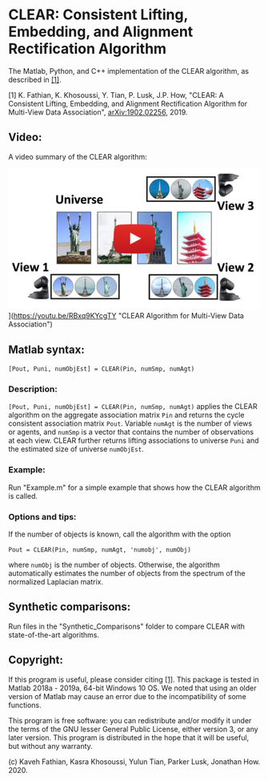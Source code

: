 # CLEAR: Consistent Lifting, Embedding, and Alignment Rectification Algorithm

The Matlab, Python, and C++ implementation of the CLEAR algorithm, as described in [[1]](https://arxiv.org/abs/1902.02256).

[1] K. Fathian, K. Khosoussi, Y. Tian, P. Lusk, J.P. How, "CLEAR: A Consistent Lifting, Embedding, and Alignment Rectification Algorithm for Multi-View Data Association", [arXiv:1902.02256](https://arxiv.org/abs/1902.02256), 2019.

## Video:
A video summary of the CLEAR algorithm: 

![CLEAR](/Images/CLEARvid.jpg)](https://youtu.be/RBxq9KYcgTY "CLEAR Algorithm for Multi-View Data Association")


## Matlab syntax:
```
[Pout, Puni, numObjEst] = CLEAR(Pin, numSmp, numAgt)
```

### Description:
``[Pout, Puni, numObjEst] = CLEAR(Pin, numSmp, numAgt)`` applies the CLEAR algorithm on the aggregate association matrix ``Pin`` and returns the cycle consistent association matrix ``Pout``. Variable ``numAgt`` is the number of views or agents, and ``numSmp`` is a vector that contains the number of observations at each view. CLEAR further returns lifting associations to universe ``Puni`` and the estimated size of universe ``numObjEst``.  


### Example:
Run "Example.m" for a simple example that shows how the CLEAR algorithm is called.


### Options and tips: 
If the number of objects is known, call the algorithm with the option
```
Pout = CLEAR(Pin, numSmp, numAgt, 'numobj', numObj)
```
where ``numObj`` is the number of objects. Otherwise, the algorithm automatically estimates the number of objects from the spectrum of the normalized Laplacian matrix.


## Synthetic comparisons:
Run files in the "Synthetic_Comparisons" folder to compare CLEAR with state-of-the-art algorithms.


## Copyright:

If this program is useful, please consider citing [[1]](https://arxiv.org/abs/1902.02256). This package is tested in Matlab 2018a - 2019a, 64-bit Windows 10 OS. We noted that using an older version of Matlab may cause an error due to the incompatibility of some functions.


This program is free software: you can redistribute and/or modify it under the terms of the GNU lesser General Public License, either version 3, or any later version. This program is distributed in the hope that it will be useful, but without any warranty. 


(c) Kaveh Fathian, Kasra Khosoussi, Yulun Tian, Parker Lusk, Jonathan How. 2020.


